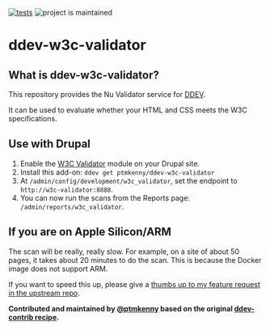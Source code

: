 [![tests](https://github.com/drud/ddev-addon-template/actions/workflows/tests.yml/badge.svg)](https://github.com/drud/ddev-addon-template/actions/workflows/tests.yml) ![project is maintained](https://img.shields.io/maintenance/yes/2023.svg)

# ddev-w3c-validator

## What is ddev-w3c-validator?

This repository provides the Nu Validator service for [DDEV](https://ddev.readthedocs.io).

It can be used to evaluate whether your HTML and CSS meets the W3C specifications.

## Use with Drupal

1. Enable the [W3C Validator](https://www.drupal.org/project/w3c_validator) module on your Drupal site.
2. Install this add-on: `ddev get ptmkenny/ddev-w3c-validator`
3. At `/admin/config/development/w3c_validator`, set the endpoint to `http://w3c-validator:8888`.
4. You can now run the scans from the Reports page: `/admin/reports/w3c_validator`.

## If you are on Apple Silicon/ARM

The scan will be really, really slow. For example, on a site of about 50 pages, it takes about 20 minutes to do the scan. This is because the Docker image does not support ARM.

If you want to speed this up, please give a [thumbs up to my feature request in the upstream repo](https://github.com/validator/validator/issues/1545).

**Contributed and maintained by [@ptmkenny](https://github.com/ptmkenny) based on the original [ddev-contrib recipe](https://github.com/ddev/ddev-contrib/tree/master/docker-compose-services/RECIPE).**

